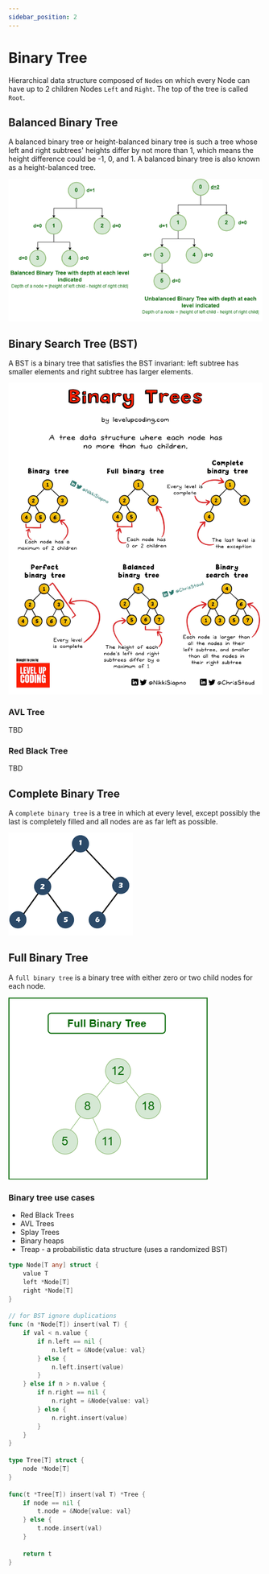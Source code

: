 ```yaml
---
sidebar_position: 2
---
```


# Binary Tree

Hierarchical data structure composed of `Nodes` on which every Node can have up to 2 children Nodes
`Left` and `Right`. The top of the tree is called `Root`. 

## Balanced Binary Tree
A balanced binary tree or height-balanced binary tree is such a tree whose left and right subtrees' heights differ by not more than 1, which means the height difference could be -1, 0, and 1. A balanced binary tree is also known as a height-balanced tree.

![balanced binary tree](../img/binary-tree-balanced.png)

## Binary Search Tree (BST)
A BST is a binary tree that satisfies the BST invariant: left subtree has smaller elements and 
right subtree has larger elements.

![binary_tree](../img/binary_tree.jpeg)

### AVL Tree
TBD

### Red Black Tree
TBD

## Complete Binary Tree
A `complete binary tree` is a tree in which at every level, except possibly the last is completely filled and all nodes are as far left as possible.

![complete binary tree](../img/binary-tree-complete.png)

## Full Binary Tree
A `full binary tree` is a binary tree with either zero or two child nodes for each node. 

![full-binary-tree](../img/binary-tree-full.png)

### Binary tree use cases
- Red Black Trees
- AVL Trees
- Splay Trees
- Binary heaps
- Treap - a probabilistic data structure (uses a randomized BST)

```go
type Node[T any] struct {
    value T
    left *Node[T]
    right *Node[T]
}

// for BST ignore duplications
func (n *Node[T]) insert(val T) {
    if val < n.value {
        if n.left == nil {
            n.left = &Node{value: val}
        } else {
            n.left.insert(value)
        }
    } else if n > n.value {
        if n.right == nil {
            n.right = &Node{value: val}
        } else {
            n.right.insert(value)
        }
    }
}

type Tree[T] struct {
    node *Node[T]
}

func(t *Tree[T]) insert(val T) *Tree {
    if node == nil {
        t.node = &Node{value: val}
    } else {
        t.node.insert(val)
    }

    return t
}


```